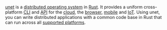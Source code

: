[unet](src/introduction.md) is a [distributed operating system](src/distributed-operating-system.md) in [Rust](https://www.rust-lang.org/). It provides a uniform cross-platform [CLI](src/cli.md) and [API](src/api.md) for the [cloud](src/cloud.md), the [browser](src/browser.md), [mobile](src/mobile.md) and [IoT](src/iot.md). Using unet, you can write distributed applications with a common code base in Rust that can run across all [supported platforms](src/supported-platforms).
